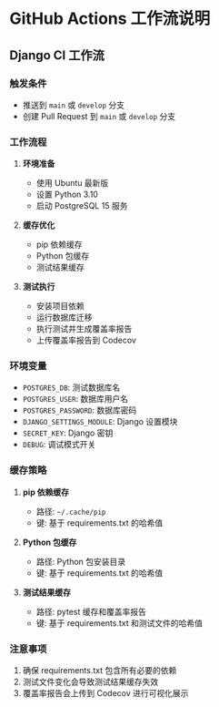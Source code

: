 # GitHub Actions 工作流说明

## Django CI 工作流

### 触发条件
- 推送到 `main` 或 `develop` 分支
- 创建 Pull Request 到 `main` 或 `develop` 分支

### 工作流程
1. **环境准备**
   - 使用 Ubuntu 最新版
   - 设置 Python 3.10
   - 启动 PostgreSQL 15 服务

2. **缓存优化**
   - pip 依赖缓存
   - Python 包缓存
   - 测试结果缓存

3. **测试执行**
   - 安装项目依赖
   - 运行数据库迁移
   - 执行测试并生成覆盖率报告
   - 上传覆盖率报告到 Codecov

### 环境变量
- `POSTGRES_DB`: 测试数据库名
- `POSTGRES_USER`: 数据库用户名
- `POSTGRES_PASSWORD`: 数据库密码
- `DJANGO_SETTINGS_MODULE`: Django 设置模块
- `SECRET_KEY`: Django 密钥
- `DEBUG`: 调试模式开关

### 缓存策略
1. **pip 依赖缓存**
   - 路径: `~/.cache/pip`
   - 键: 基于 requirements.txt 的哈希值

2. **Python 包缓存**
   - 路径: Python 包安装目录
   - 键: 基于 requirements.txt 的哈希值

3. **测试结果缓存**
   - 路径: pytest 缓存和覆盖率报告
   - 键: 基于 requirements.txt 和测试文件的哈希值

### 注意事项
1. 确保 requirements.txt 包含所有必要的依赖
2. 测试文件变化会导致测试结果缓存失效
3. 覆盖率报告会上传到 Codecov 进行可视化展示 
